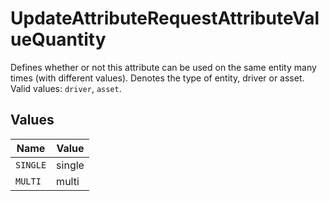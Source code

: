 # UpdateAttributeRequestAttributeValueQuantity

Defines whether or not this attribute can be used on the same entity many times (with different values). Denotes the type of entity, driver or asset. Valid values: `driver`, `asset`.


## Values

| Name     | Value    |
| -------- | -------- |
| `SINGLE` | single   |
| `MULTI`  | multi    |